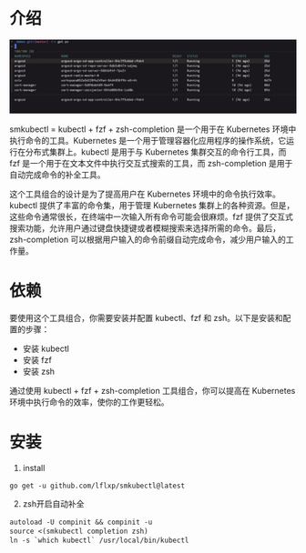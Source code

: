 # 介绍

![](asset/pod.png)

smkubectl = kubectl + fzf + zsh-completion 是一个用于在 Kubernetes 环境中执行命令的工具。Kubernetes 是一个用于管理容器化应用程序的操作系统，它运行在分布式集群上。kubectl 是用于与 Kubernetes 集群交互的命令行工具，而 fzf 是一个用于在文本文件中执行交互式搜索的工具，而 zsh-completion 是用于自动完成命令的补全工具。

这个工具组合的设计是为了提高用户在 Kubernetes 环境中的命令执行效率。kubectl 提供了丰富的命令集，用于管理 Kubernetes 集群上的各种资源。但是，这些命令通常很长，在终端中一次输入所有命令可能会很麻烦。fzf 提供了交互式搜索功能，允许用户通过键盘快捷键或者模糊搜索来选择所需的命令。最后，zsh-completion 可以根据用户输入的命令前缀自动完成命令，减少用户输入的工作量。

# 依赖

要使用这个工具组合，你需要安装并配置 kubectl、fzf 和 zsh。以下是安装和配置的步骤：

* 安装 kubectl
* 安装 fzf
* 安装 zsh

通过使用 kubectl + fzf + zsh-completion 工具组合，你可以提高在 Kubernetes 环境中执行命令的效率，使你的工作更轻松。

# 安装 

1. install

```
go get -u github.com/lflxp/smkubectl@latest
```

2. zsh开启自动补全

```
autoload -U compinit && compinit -u
source <(smkubectl completion zsh)
ln -s `which kubectl` /usr/local/bin/kubectl
```